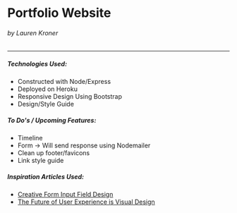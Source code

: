 # Portfolio Website
###### by Lauren Kroner
---


##### Technologies Used:

 * Constructed with Node/Express
 * Deployed on Heroku
 * Responsive Design Using Bootstrap
 * Design/Style Guide

##### To Do's / Upcoming Features:

 * Timeline
 * Form -> Will send response using Nodemailer
 * Clean up footer/favicons
 * Link style guide

##### Inspiration Articles Used:

 * [Creative Form Input Field Design](https://medium.com/@saijogeorge/creative-form-input-field-design-examples-bfe5dd50808a)
 * [The Future of User Experience is Visual Design](https://medium.com/@dima_david/the-future-of-user-experience-is-visual-design-af2fc818bc9)